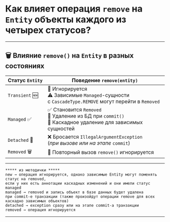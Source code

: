 # Как влияет операция `remove` на `Entity` объекты каждого из четырех статусов?

---
## 🗑️ Влияние `remove()` на `Entity` в разных состояниях

|**Статус** `Entity`|**Поведение** `remove(entity)`|
|---|---|
|`Transient` 🆕|🔁 Игнорируется  <br>⚠ Зависимые `Managed`-сущности с `CascadeType.REMOVE` могут перейти в `Removed`|
|`Managed` ✅|✅ Становится `Removed`  <br>🔄 Удаление из БД при `commit()`  <br>🧩 Каскадное удаление для зависимых сущностей|
|`Detached` 🔌|❌ Бросается `IllegalArgumentException`  <br>(_при вызове или на этапе_ `commit`)|
|`Removed` 🗑|🔁 Повторный вызов `remove()` игнорируется|

---

```
***** из методички *****
new → операция игнорируется, однако зависимые Entity могут поменять статус на removed, 
если у них есть аннотации каскадных изменений и они имели статус managed
managed → removed и запись объект в базе данных будет удалена 
при commit-е транзакции (также произойдут операции remove для всех каскадно зависимых объектов)
detached → exception сразу или на этапе commit-а транзакции
removed → операция игнорируется
```

---
